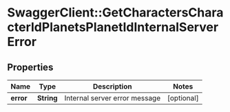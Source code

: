 # SwaggerClient::GetCharactersCharacterIdPlanetsPlanetIdInternalServerError

## Properties
Name | Type | Description | Notes
------------ | ------------- | ------------- | -------------
**error** | **String** | Internal server error message | [optional] 


